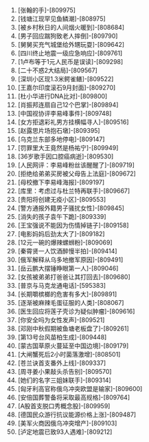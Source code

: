 
1. [张翰的手]-[809975]
1. [钱塘江现罕见鱼鳞潮]-[808975]
1. [被乡村秋日的人间烟火暖到]-[808684]
1. [男子回应踹狗致老人摔倒]-[809790]
1. [舅舅买充气城堡给外甥玩耍]-[809642]
1. [四川终止地震一级应急响应]-[809761]
1. [1卢布等于1元人民币是误读]-[809298]
1. [二十不惑2大结局]-[809567]
1. [深圳小区现1.3米鳄雀鳝]-[809522]
1. [王嘉尔印度滚石9月封面]-[809270]
1. [杜小华进行DNA比对]-[809800]
1. [肖振邦连扇自己12个巴掌]-[809894]
1. [中国视协评李易峰事件]-[809748]
1. [女方拒退彩礼男方挂横幅寻人]-[809516]
1. [赵露思片场抱石墩]-[809395]
1. [乌克兰东部多地停电]-[809147]
1. [罚罪里大王竟然是杨祐宁]-[809949]
1. [36岁歌手因口腔癌病逝]-[809530]
1. [人民网评：李易峰粉丝该醒醒了]-[809719]
1. [拒绝给弟弟买房被父母告上法庭]-[809672]
1. [母校撤下李易峰海报]-[809197]
1. [库里：考虑过与杜兰特再联手]-[809667]
1. [贵阳将创建无疫小区]-[809553]
1. [警方通报外籍男子骚扰女性]-[809845]
1. [消失的孩子袁午下跪]-[809339]
1. [王宝强说不能因为伤情掉链子]-[809158]
1. [电影妈妈后劲太大了]-[809182]
1. [12元一碗的爆辣螺蛳粉]-[809069]
1. [秦霄贤一人饮酒醉慢半拍]-[809414]
1. [俄军解释从乌多地撤军原因]-[809491]
1. [岳云鹏大摆锤睁眼第一人]-[809046]
1. [女孩被弟弟打爸爸让其打回去]-[809680]
1. [普京与马克龙通电话]-[595383]
1. [长期嚼槟榔的危害有多大]-[809891]
1. [逐渐被麻辣毛蛋征服的人类]-[808067]
1. [医生回应将莲子壳诊为疑似肿瘤]-[809616]
1. [你安全吗为女性发声]-[809521]
1. [邓刚中秋假期被鱼塘老板盘了]-[809261]
1. [第13号台风苗柏生成]-[809448]
1. [蒙古国草原火蔓延至中国边境]-[809179]
1. [大闸蟹死后2小时菌落激增]-[808501]
1. [苍兰诀首支番外上线]-[809337]
1. [周寻姜小果敲头杀告别]-[809570]
1. [她们的名字三姐妹联手]-[809314]
1. [匈牙利高官称俄乌冲突欧盟是输家]-[809600]
1. [安倍国葬警备将采取最高规格]-[809764]
1. [A股首支脱口秀概念股]-[809959]
1. [德国民众游行抗议能源价格上涨]-[809487]
1. [美军火商因俄乌冲突增产]-[809103]
1. [泸定地震已致93人遇难]-[809212]